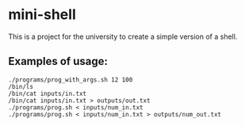 # mini-shell
This is a project for the university to create a simple version of a shell.

## Examples of usage:

```{bash}
./programs/prog_with_args.sh 12 100
/bin/ls
/bin/cat inputs/in.txt
/bin/cat inputs/in.txt > outputs/out.txt
./programs/prog.sh < inputs/num_in.txt
./programs/prog.sh < inputs/num_in.txt > outputs/num_out.txt
```
